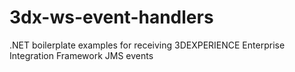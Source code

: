 # 3dx-ws-event-handlers
.NET boilerplate examples for receiving 3DEXPERIENCE Enterprise Integration Framework JMS events
